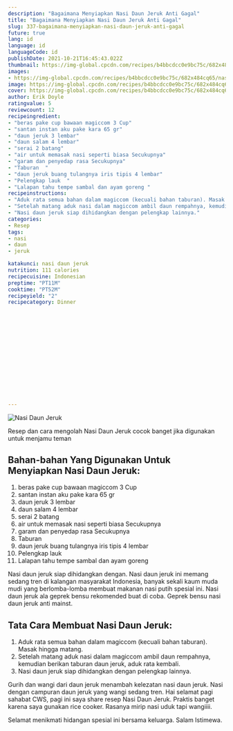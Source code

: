 ```yaml
---
description: "Bagaimana Menyiapkan Nasi Daun Jeruk Anti Gagal"
title: "Bagaimana Menyiapkan Nasi Daun Jeruk Anti Gagal"
slug: 337-bagaimana-menyiapkan-nasi-daun-jeruk-anti-gagal
future: true
lang: id
language: id
languageCode: id
publishDate: 2021-10-21T16:45:43.022Z 
thumbnail: https://img-global.cpcdn.com/recipes/b4bbcdcc0e9bc75c/682x484cq65/nasi-daun-jeruk-foto-resep-utama.png
images:
- https://img-global.cpcdn.com/recipes/b4bbcdcc0e9bc75c/682x484cq65/nasi-daun-jeruk-foto-resep-utama.png
image: https://img-global.cpcdn.com/recipes/b4bbcdcc0e9bc75c/682x484cq65/nasi-daun-jeruk-foto-resep-utama.png
cover: https://img-global.cpcdn.com/recipes/b4bbcdcc0e9bc75c/682x484cq65/nasi-daun-jeruk-foto-resep-utama.png
author: Erik Doyle
ratingvalue: 5
reviewcount: 12
recipeingredient:
- "beras pake cup bawaan magiccom 3 Cup"
- "santan instan aku pake kara 65 gr"
- "daun jeruk 3 lembar"
- "daun salam 4 lembar"
- "serai 2 batang"
- "air untuk memasak nasi seperti biasa Secukupnya"
- "garam dan penyedap rasa Secukupnya"
- "Taburan  "
- "daun jeruk buang tulangnya iris tipis 4 lembar"
- "Pelengkap lauk  "
- "Lalapan tahu tempe sambal dan ayam goreng "
recipeinstructions:
- "Aduk rata semua bahan dalam magiccom (kecuali bahan taburan). Masak hingga matang."
- "Setelah matang aduk nasi dalam magiccom ambil daun rempahnya, kemudian berikan taburan daun jeruk, aduk rata kembali."
- "Nasi daun jeruk siap dihidangkan dengan pelengkap lainnya."
categories:
- Resep
tags:
- nasi
- daun
- jeruk

katakunci: nasi daun jeruk 
nutrition: 111 calories
recipecuisine: Indonesian
preptime: "PT11M"
cooktime: "PT52M"
recipeyield: "2"
recipecategory: Dinner


     
    
    
    
    
    
    
    
    
    
    
      
    
---
```



![Nasi Daun Jeruk](https://img-global.cpcdn.com/recipes/b4bbcdcc0e9bc75c/682x484cq65/nasi-daun-jeruk-foto-resep-utama.png)

Resep dan cara mengolah  Nasi Daun Jeruk cocok banget jika digunakan untuk menjamu teman

<!--inarticleads1-->

## Bahan-bahan Yang Digunakan Untuk Menyiapkan Nasi Daun Jeruk:

1. beras pake cup bawaan magiccom 3 Cup
1. santan instan aku pake kara 65 gr
1. daun jeruk 3 lembar
1. daun salam 4 lembar
1. serai 2 batang
1. air untuk memasak nasi seperti biasa Secukupnya
1. garam dan penyedap rasa Secukupnya
1. Taburan  
1. daun jeruk buang tulangnya iris tipis 4 lembar
1. Pelengkap lauk  
1. Lalapan tahu tempe sambal dan ayam goreng 

Nasi daun jeruk siap dihidangkan dengan. Nasi daun jeruk ini memang sedang tren di kalangan masyarakat Indonesia, banyak sekali kaum muda mudi yang berlomba-lomba membuat makanan nasi putih spesial ini. Nasi daun jeruk ala geprek bensu rekomended buat di coba. Geprek bensu nasi daun jeruk anti mainst. 

<!--inarticleads2-->

## Tata Cara Membuat Nasi Daun Jeruk:

1. Aduk rata semua bahan dalam magiccom (kecuali bahan taburan). Masak hingga matang.
1. Setelah matang aduk nasi dalam magiccom ambil daun rempahnya, kemudian berikan taburan daun jeruk, aduk rata kembali.
1. Nasi daun jeruk siap dihidangkan dengan pelengkap lainnya.


Gurih dan wangi dari daun jeruk menambah kelezatan nasi daun jeruk. Nasi dengan campuran daun jeruk yang wangi sedang tren. Hai selamat pagi sahabat CWS, pagi ini saya share resep Nasi Daun Jeruk. Praktis banget karena saya gunakan rice cooker. Rasanya mirip nasi uduk tapi wangiiii. 

Selamat menikmati hidangan spesial ini bersama keluarga. Salam Istimewa.
